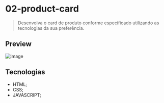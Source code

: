 # 02-product-card
> Desenvolva o card de produto conforme especificado utilizando as tecnologias da sua preferência.

## Preview
![image](https://github.com/user-attachments/assets/dee23065-b306-4735-b903-29366301a4cd)

## Tecnologias
- HTML;
- CSS;
- JAVASCRIPT;

